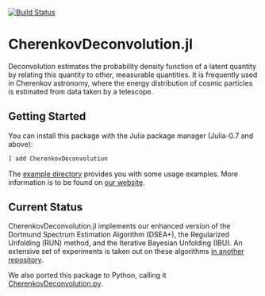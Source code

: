 [![Build Status](https://travis-ci.org/mirkobunse/CherenkovDeconvolution.jl.svg?branch=master)](https://travis-ci.org/mirkobunse/CherenkovDeconvolution.jl)

# CherenkovDeconvolution.jl

Deconvolution estimates the probability density function of a latent quantity
by relating this quantity to other, measurable quantities.
It is frequently used in Cherenkov astronomy, where the energy distribution
of cosmic particles is estimated from data taken by a telescope.


## Getting Started

You can install this package with the Julia package manager (Julia-0.7 and above):

```julia
] add CherenkovDeconvolution
```

The [example directory](https://github.com/mirkobunse/CherenkovDeconvolution.jl/tree/master/example)
provides you with some usage examples.
More information is to be found on [our website](https://sfb876.tu-dortmund.de/deconvolution).


## Current Status

CherenkovDeconvolution.jl implements our enhanced version of the Dortmund Spectrum Estimation Algorithm (DSEA+),
the Regularized Unfolding (RUN) method, and the Iterative Bayesian Unfolding (IBU).
An extensive set of experiments is taken out on these algorithms [in another repository](https://github.com/mirkobunse/deconv-exp).

We also ported this package to Python, calling it [CherenkovDeconvolution.py](https://github.com/mirkobunse/CherenkovDeconvolution.py).
